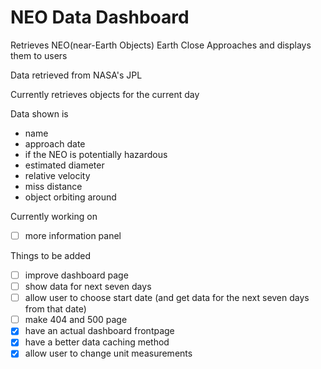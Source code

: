 # NEO Data Dashboard
 
Retrieves NEO(near-Earth Objects) Earth Close Approaches and displays them to users

Data retrieved from NASA's JPL

Currently retrieves objects for the current day

Data shown is
- name
- approach date
- if the NEO is potentially hazardous
- estimated diameter
- relative velocity
- miss distance
- object orbiting around

Currently working on
- [ ] more information panel

Things to be added
- [ ] improve dashboard page
- [ ] show data for next seven days
- [ ] allow user to choose start date (and get data for the next seven days from that date)
- [ ] make 404 and 500 page
- [x] have an actual dashboard frontpage
- [x] have a better data caching method
- [x] allow user to change unit measurements